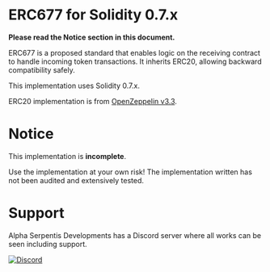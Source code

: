 # ERC677 for Solidity 0.7.x

**Please read the Notice section in this document.**

ERC677 is a proposed standard that enables logic on the receiving contract to handle incoming token transactions. It inherits ERC20, allowing backward compatibility safely.

This implementation uses Solidity 0.7.x.

ERC20 implementation is from [OpenZeppelin v3.3](https://github.com/OpenZeppelin/openzeppelin-contracts/tree/release-v3.3).

# Notice

This implementation is **incomplete**.

Use the implementation at your own risk! The implementation written has not been audited and extensively tested.

# Support

Alpha Serpentis Developments has a Discord server where all works can be seen including support.

[discord-invite]: https://discord.gg/u9wMgBY

[ ![Discord](https://discordapp.com/api/guilds/590215639785013298/widget.png) ][discord-invite]
